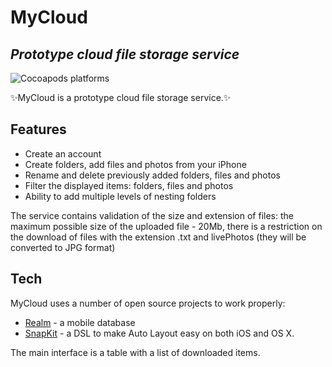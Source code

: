 # MyCloud
## _Prototype cloud file storage service_

![Cocoapods platforms](https://img.shields.io/cocoapods/p/ios?color=g)

✨MyCloud is a prototype cloud file storage service.✨

## Features

- Create an account
- Create folders, add files and photos from your iPhone
- Rename and delete previously added folders, files and photos
- Filter the displayed items: folders, files and photos
- Ability to add multiple levels of nesting folders

The service contains validation of the size and extension of files: the maximum possible size of the uploaded file - 20Mb, there is a restriction on the download of files with the extension .txt and livePhotos (they will be converted to JPG format)

## Tech

MyCloud uses a number of open source projects to work properly:

- [Realm](https://github.com/realm) - a mobile database
- [SnapKit](https://github.com/SnapKit/SnapKit) - a DSL to make Auto Layout easy on both iOS and OS X.

The main interface is a table with a list of downloaded items.
